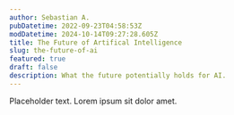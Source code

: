 ```yaml
---
author: Sebastian A.
pubDatetime: 2022-09-23T04:58:53Z
modDatetime: 2024-10-14T09:27:28.605Z
title: The Future of Artifical Intelligence
slug: the-future-of-ai
featured: true
draft: false
description: What the future potentially holds for AI.
---
```


Placeholder text. Lorem ipsum sit dolor amet.